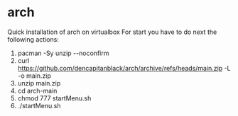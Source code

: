 # arch
Quick installation of arch on virtualbox
For start you have to do next the following actions:
1) pacman -Sy unzip --noconfirm
2) curl https://github.com/dencapitanblack/arch/archive/refs/heads/main.zip -L -o main.zip
3) unzip main.zip
4) cd arch-main
5) chmod 777 startMenu.sh
6) ./startMenu.sh



